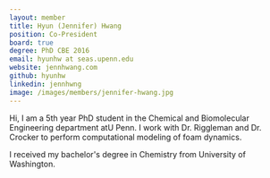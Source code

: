 ```yaml
---
layout: member
title: Hyun (Jennifer) Hwang
position: Co-President
board: true
degree: PhD CBE 2016
email: hyunhw at seas.upenn.edu
website: jennhwang.com
github: hyunhw
linkedin: jennhwng
image: /images/members/jennifer-hwang.jpg
---
```


Hi, I am a 5th year PhD student in the Chemical and Biomolecular Engineering department atU Penn. I work with Dr. Riggleman and Dr. Crocker to perform computational modeling of foam dynamics.

I received my bachelor's degree in Chemistry from University of Washington.
